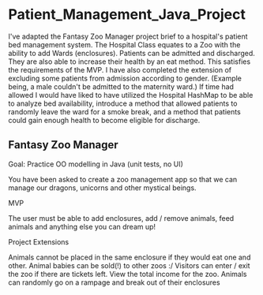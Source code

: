 # Patient_Management_Java_Project

I've adapted the Fantasy Zoo Manager project brief to a hospital's patient bed management system. The Hospital
Class equates to a Zoo with the ability to add Wards (enclosures). Patients can be admitted and discharged. They are also able
to increase their health by an eat method. This satisfies the requirements of the MVP.  I have also completed the extension of
excluding some patients from admission according to gender. (Example being, a male couldn't be admitted to the maternity 
ward.) If time had allowed I would have liked to have utilized the Hospital HashMap to be able to analyze bed availability,
introduce a method that allowed patients to randomly leave the ward for a smoke break, and a method that patients could gain 
enough health to become eligible for discharge.



## Fantasy Zoo Manager

Goal: Practice OO modelling in Java (unit tests, no UI)

You have been asked to create a zoo management app so that we can manage our dragons, unicorns and other mystical beings.

MVP

The user must be able to add enclosures, add / remove animals, feed animals and anything else you can dream up!

Project Extensions

Animals cannot be placed in the same enclosure if they would eat one and other.
Animal babies can be sold(!) to other zoos :/
Visitors can enter / exit the zoo if there are tickets left.
View the total income for the zoo.
Animals can randomly go on a rampage and break out of their enclosures

 

